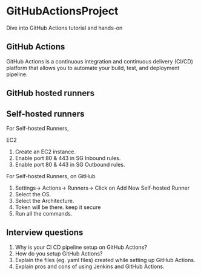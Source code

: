# GitHubActionsProject
Dive into GitHub Actions tutorial and hands-on

## GitHub Actions

GitHub Actions is a continuous integration and continuous delivery (CI/CD) platform that allows you to automate your build, test, and deployment pipeline.

## GitHub hosted runners


## Self-hosted runners
For Self-hosted Runners,

EC2
1. Create an EC2 instance.
2. Enable port 80 & 443 in SG Inbound rules.
3. Enable port 80 & 443 in SG Outbound rules.

For Self-hosted Runners, on GitHub

1. Settings-> Actions-> Runners-> Click on Add New Self-hosted Runner
2. Select the OS. 
3. Select the Architecture.
4. Token will be there. keep it secure
5. Run all the commands.

## Interview questions

1. Why is your CI CD pipeline setup on GitHub Actions?
2. How do you setup GitHub Actions?
3. Explain the files (eg. yaml files) created while setting up GitHub Actions.
4. Explain pros and cons of using Jenkins and GitHub Actions.
